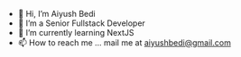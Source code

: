 - 👋 Hi, I’m Aiyush Bedi
- 👀 I’m a Senior Fullstack Developer
- 🌱 I’m currently learning NextJS
- 📫 How to reach me ... mail me at aiyushbedi@gmail.com

<!---
aiyushbedi007/aiyushbedi007 is a ✨ special ✨ repository because its `README.md` (this file) appears on your GitHub profile.
You can click the Preview link to take a look at your changes.
--->
